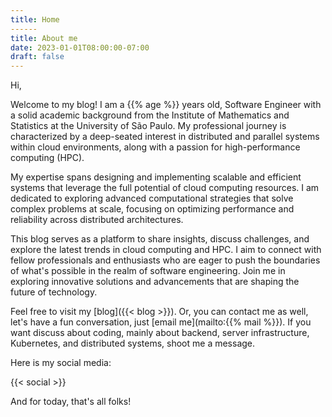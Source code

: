 ```yaml
---
title: Home
------
title: About me
date: 2023-01-01T08:00:00-07:00
draft: false
---
```


Hi,

Welcome to my blog! I am a {{% age %}} years old, Software Engineer with a solid academic background from the Institute of Mathematics and Statistics at the University of São Paulo. My professional journey is characterized by a deep-seated interest in distributed and parallel systems within cloud environments, along with a passion for high-performance computing (HPC).

My expertise spans designing and implementing scalable and efficient systems that leverage the full potential of cloud computing resources. I am dedicated to exploring advanced computational strategies that solve complex problems at scale, focusing on optimizing performance and reliability across distributed architectures.

This blog serves as a platform to share insights, discuss challenges, and explore the latest trends in cloud computing and HPC. I aim to connect with fellow professionals and enthusiasts who are eager to push the boundaries of what's possible in the realm of software engineering. Join me in exploring innovative solutions and advancements that are shaping the future of technology.

Feel free to visit my [blog]({{< blog >}}). Or, you can contact me as well, let's have a fun conversation, just [email me](mailto:{{% mail %}}). If you want discuss about coding, mainly about backend, server infrastructure, Kubernetes, and distributed systems, shoot me a message.

Here is my social media:

{{< social >}}

And for today, that's all folks!

